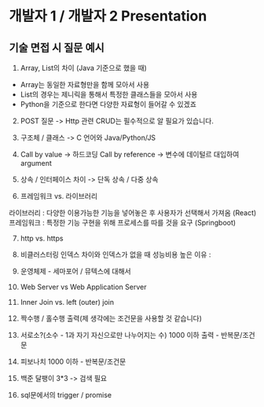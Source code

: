 # 개발자 1 / 개발자 2 Presentation

## 기술 면접 시 질문 예시
1. Array, List의 차이 (Java 기준으로 했을 때)
- Array는 동일한 자료형만을 함께 모아서 사용
- List의 경우는 제니릭을 통해서 특정한 클래스들을 모아서 사용
- Python을 기준으로 한다면 다양한 자료형이 들어갈 수 있겠죠

2. POST 질문 -> Http 관련 CRUD는 필수적으로 알 필요가 있습니다.

3. 구조체 / 클래스 -> C 언어와 Java/Python/JS

4. Call by value -> 하드코딩 Call by reference -> 변수에 데이털르 대입하여 argument

5. 상속 / 인터페이스 차이 -> 단독 상속 / 다중 상속

6. 프레임워크 vs. 라이브러리 

라이브러리 : 다양한 이용가능한 기능을 넣어놓은 후 사용자가 선택해서 가져옴 (React)
프레임워크 : 특정한 기능 구현을 위해 프로세스를 따를 것을 요구 (Springboot)

7. http vs. https

8. 비클러스터링 인덱스 차이와 인덱스가 없을 때 성능비용 높은 이유 : 

9. 운영체제 - 세마포어 / 뮤텍스에 대해서 

10. Web Server vs Web Application Server

11. Inner Join vs. left (outer) join

12. 짝수행 / 홀수행 출력(제 생각에는 조건문을 사용할 것 같습니다)

13. 서로소?(소수 - 1과 자기 자신으로만 나누어지는 수) 1000 이하 출력 - 반복문/조건문

14. 피보나치 1000 이하 - 반복문/조건문

15. 백준 달팽이 3*3 -> 검색 필요

16. sql문에서의 trigger / promise